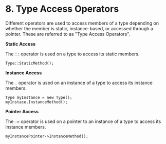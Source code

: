 # 8. Type Access Operators
Different operators are used to access members of a type depending on whether the member is static, instance-based, or accessed through a pointer. These are referred to as "Type Access Operators".

**Static Access**

The `::` operator is used on a type to access its static members.
```tweety
Type::StaticMethod();
```

**Instance Access**

The `.` operator is used on an instance of a type to access its instance members.
```tweety
Type myInstance = new Type();
myInstace.InstanceMethod();
```

**Pointer Access**

The `->` operator is used on a pointer to an instance of a type to access its instance members.
```tweety
myInstancePointer->InstanceMethod();
```

